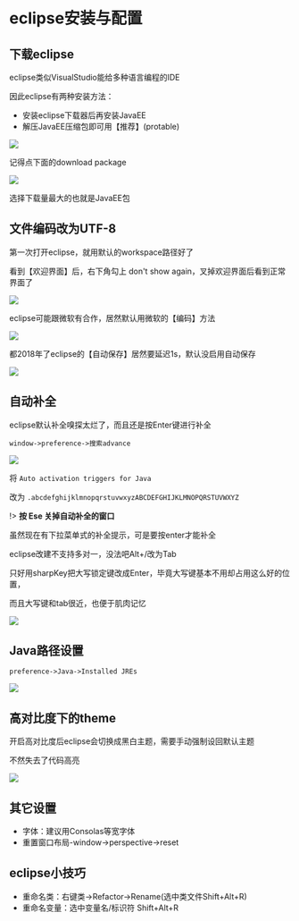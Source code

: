 # eclipse安装与配置

## 下载eclipse

eclipse类似VisualStudio能给多种语言编程的IDE

因此eclipse有两种安装方法：

- 安装eclipse下载器后再安装JavaEE
- 解压JavaEE压缩包即可用【推荐】(protable)

<img src="/img/eclipse-config/01-eclipse-download.png">

记得点下面的download package

<img src="/img/eclipse-config/02-eclipse-packages.png">

选择下载量最大的也就是JavaEE包

## 文件编码改为UTF-8

第一次打开eclipse，就用默认的workspace路径好了

看到【欢迎界面】后，右下角勾上 don't show again，叉掉欢迎界面后看到正常界面了

<img src="/img/eclipse-config/03-disable-welcome.png">

eclipse可能跟微软有合作，居然默认用微软的【编码】方法

<img src="/img/eclipse-config/04-change-encode.png">

都2018年了eclipse的【自动保存】居然要延迟1s，默认没启用自动保存

<img src="/img/eclipse-config/05-autosave.png">

## 自动补全

eclipse默认补全嗅探太烂了，而且还是按Enter键进行补全

`window->preference->搜索advance`

<img src="/img/eclipse-config/06-auto-complete.png">

将 `Auto activation triggers for Java`

改为 `.abcdefghijklmnopqrstuvwxyzABCDEFGHIJKLMNOPQRSTUVWXYZ`

!> **按 Ese 关掉自动补全的窗口**

虽然现在有下拉菜单式的补全提示，可是要按enter才能补全

eclipse改建不支持多对一，没法吧Alt+/改为Tab

只好用sharpKey把大写锁定键改成Enter，毕竟大写键基本不用却占用这么好的位置，

而且大写键和tab很近，也便于肌肉记忆

<img src="/img/eclipse-config/07-sharpkeys-caps-to-enter.png">

## Java路径设置

`preference->Java->Installed JREs`

<img src="/img/eclipse-config/08-eclipse-java-path.png">

## 高对比度下的theme

开启高对比度后eclipse会切换成黑白主题，需要手动强制设回默认主题

不然失去了代码高亮

<img src="/img/eclipse-config/09-eclipse-high-contrast.png">

## 其它设置

- 字体：建议用Consolas等宽字体
- 重置窗口布局-window->perspective->reset

## eclipse小技巧

- 重命名类：右键类->Refactor->Rename(选中类文件Shift+Alt+R)
- 重命名变量：选中变量名/标识符 Shift+Alt+R